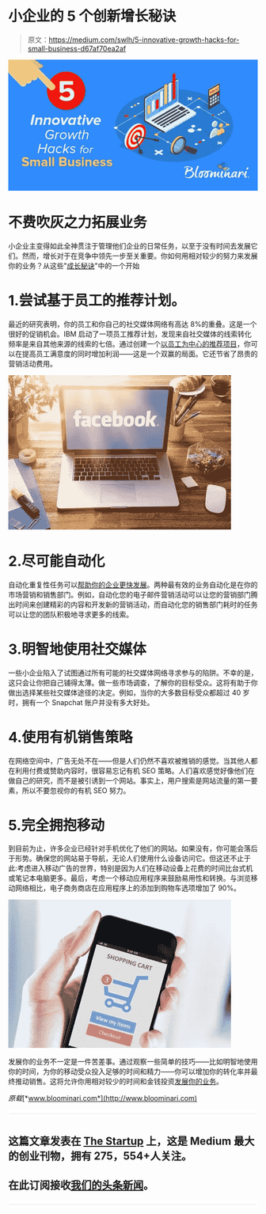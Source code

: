 # 小企业的 5 个创新增长秘诀

> 原文：<https://medium.com/swlh/5-innovative-growth-hacks-for-small-business-d67af70ea2af>

![](img/b6f44b32cb2cefb8423419f67c13c6f0.png)

# 不费吹灰之力拓展业务

小企业主变得如此全神贯注于管理他们企业的日常任务，以至于没有时间去发展它们。然而，增长对于在竞争中领先一步至关重要。你如何用相对较少的努力来发展你的业务？从这些"[成长秘诀](https://www.bloominari.com/blog/take-load-off-your-small-business)"中的一个开始

# 1.尝试基于员工的推荐计划。

最近的研究表明，你的员工和你自己的社交媒体网络有高达 8%的重叠。这是一个很好的促销机会。IBM 启动了一项员工推荐计划，发现来自社交媒体的线索转化频率是来自其他来源的线索的七倍。通过创建一个[以员工为中心的推荐项目](https://www.bloominari.com/services/marketing-strategy-consulting)，你可以在提高员工满意度的同时增加利润——这是一个双赢的局面。它还节省了昂贵的营销活动费用。

![](img/2b9d9c2923d323b9ad8bbd3418fe5161.png)

# 2.尽可能自动化

自动化重复性任务可以[帮助你的企业更快发展](https://www.bloominari.com/blog/reasons-use-marketing-automation-software-small-business)。两种最有效的业务自动化是在你的市场营销和销售部门。例如，自动化您的电子邮件营销活动可以让您的营销部门腾出时间来创建精彩的内容和开发新的营销活动，而自动化您的销售部门耗时的任务可以让您的团队积极地寻求更多的线索。

# 3.明智地使用社交媒体

一些小企业陷入了试图通过所有可能的社交媒体网络寻求参与的陷阱。不幸的是，这只会让你把自己铺得太薄。做一些市场调查，了解你的目标受众。这将有助于你做出选择某些社交媒体途径的决定。例如，当你的大多数目标受众都超过 40 岁时，拥有一个 Snapchat 账户并没有多大好处。

# 4.使用有机销售策略

在网络空间中，广告无处不在——但是人们仍然不喜欢被推销的感觉。当其他人都在利用付费或赞助内容时，很容易忘记有机 SEO 策略。人们喜欢感觉好像他们在做自己的研究，而不是被引诱到一个网站。事实上，用户搜索是网站流量的第一要素，所以不要忽视你的有机 SEO 努力。

# 5.完全拥抱移动

到目前为止，许多企业已经针对手机优化了他们的网站。如果没有，你可能会落后于形势。确保您的网站易于导航，无论人们使用什么设备访问它。但这还不止于此:考虑进入移动广告的世界，特别是因为人们在移动设备上花费的时间比台式机或笔记本电脑更多。最后，考虑一个移动应用程序来鼓励易用性和转换。与浏览移动网络相比，电子商务商店在应用程序上的添加到购物车选项增加了 90%。

![](img/db8be46eaba3c40726e048231f490e6e.png)

发展你的业务不一定是一件苦差事。通过观察一些简单的技巧——比如明智地使用你的时间，为你的移动受众投入足够的时间和精力——你可以增加你的转化率并最终推动销售。这将允许你用相对较少的时间和金钱投资[发展你的业务](https://www.bloominari.com/services/technology-solutions-automation)。

*原载*[*www.bloominari.com*](http://www.bloominari.com)

![](img/731acf26f5d44fdc58d99a6388fe935d.png)

## 这篇文章发表在 [The Startup](https://medium.com/swlh) 上，这是 Medium 最大的创业刊物，拥有 275，554+人关注。

## 在此订阅接收[我们的头条新闻](http://growthsupply.com/the-startup-newsletter/)。

![](img/731acf26f5d44fdc58d99a6388fe935d.png)
